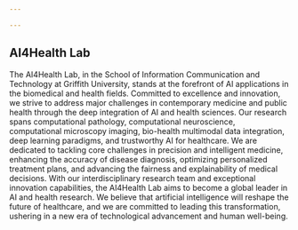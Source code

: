 ```yaml
---

---
```





## AI4Health Lab
The AI4Health Lab, in the School of Information Communication and Technology at Griffith University, stands at the forefront of AI applications in the biomedical and health fields. Committed to excellence and innovation, we strive to address major challenges in contemporary medicine and public health through the deep integration of AI and health sciences. Our research spans computational pathology, computational neuroscience, computational microscopy imaging, bio-health multimodal data integration, deep learning paradigms, and trustworthy AI for healthcare. We are dedicated to tackling core challenges in precision and intelligent medicine, enhancing the accuracy of disease diagnosis, optimizing personalized treatment plans, and advancing the fairness and explainability of medical decisions. With our interdisciplinary research team and exceptional innovation capabilities, the AI4Health Lab aims to become a global leader in AI and health research. We believe that artificial intelligence will reshape the future of healthcare, and we are committed to leading this transformation, ushering in a new era of technological advancement and human well-being.


<div id="p5-sketch"></div>
<script src="https://cdnjs.cloudflare.com/ajax/libs/p5.js/1.4.0/p5.js"></script>
<script>
let sections = [];
let cx, cy, r1x, r1y, r2x, r2y, canvas;
let hoveredIndex = -1;
let w_width,w_height;
let img_logo;

function preload() {
  // Load the image
  img_logo = loadImage('/img/Lab_logo_v2.svg');
}

function setup() {
  w_width = windowWidth>1000 ? 1000 : windowWidth*0.8;
  w_height = windowHeight>600 ? 600 : windowHeight*0.8;
  canvas = createCanvas(w_width, w_height); // Adjust the canvas size
  canvas.parent('p5-sketch');
//centerCanvas();
  angleMode(DEGREES); // 使用度数为单位的角度
  textAlign(CENTER, CENTER);
  // noLoop(); // 只在需要时重绘
  updateCenterAndRadii(); // 更新中心点和半径
  
  cx = width / 2;
  cy = height / 2;
  r1x = 130; // 内椭圆的x轴半径
  r1y = 70;  // 内椭圆的y轴半径
  r2x = 380; // 外椭圆的x轴半径
  r2y = 220; // 外椭圆的y轴半径

  sections = [
    { label: "Deep learning paradigms", color: '#C0504D', start: 0, end: 50, url: "../paradigms" },
    { label: "Multimodal data\nintegration", color: '#8064A2', start: 50, end: 130, url: "../multimodal" },
    { label: "Trustworthy AI\nfor healthcare", color: '#F79646', start: 130, end: 180, url: "../trustAI" },
    { label: "Computational\nmicroscopy", color: '#9BBB59', start: 180, end: 230, url: "../c_micro" },
    { label: "Computational\nhistopathology", color: '#5A9BD3', start: 230, end: 310, url: "../c_hist" },
    { label: "Computational\nneuroscience", color: '#4BACC6', start: 310, end: 360, url: "../c_neru" },
  ];
  
  setInterval(function() {
    mouseMoved();
  }, 100);

}

function draw() {
  clear(); 
translate(0, -35);
  for (let i = 0; i < sections.length; i++) {
    let isHovered = (i === hoveredIndex); 
    let scaleFactor = isHovered ? 1.2 : 1.0;
    let adjustedR2x = r2x * scaleFactor;
    let adjustedR2y = r2y * scaleFactor;
    textSize(17 * scaleFactor); 
    fill(sections[i].color);
    arc(cx, cy, adjustedR2x * 2, adjustedR2y * 2, sections[i].start, sections[i].end, PIE);
    fill(0);
    let angle = (sections[i].start + sections[i].end) / 2;
    let x = cx + adjustedR2x * 0.7 * cos(angle);
    let y = cy + adjustedR2y * 0.7 * sin(angle);
    text(sections[i].label, x, y);
  }

  // 绘制中心的椭圆
  fill('#4472C4'); // 专业的深蓝色
  ellipse(cx, cy, r1x * 2, r1y * 2);
  fill(255);
  textSize(20);
  //text("AI4Health", cx, cy);
  imageMode(CENTER); 
  image(img_logo, cx, cy, 200, 100);
}

function mouseMoved() {
 updateHoveredSection();
}

function mousePressed() {
  if (hoveredIndex !== -1) {
    window.open(sections[hoveredIndex].url);
    
  }

}

function updateHoveredSection(){
  
  let dx = mouseX - cx;
  let dy = mouseY - cy;

  // 计算相对中心的角度（以度为单位）
  let angle = atan2(dy, dx); // 弧度转度
  if (angle < 0) angle += 360;

  // 归一化鼠标位置距离（用于椭圆）
  let factor_inner = sqrt((dx * dx) / (r2x * r2x) + (dy * dy) / (r2y * r2y));
  
  let factor_outer = sqrt((dx * dx) / (r1x * r1x) + (dy * dy) / (r1y * r1y));

  hoveredIndex = -1; // 默认没有悬停在任何部分

  // 如果鼠标在外椭圆内且不在内椭圆内，检查悬停部分
  if (factor_inner <= 1 && factor_outer >1) {
    for (let i = 0; i < sections.length; i++) {
      if (angle >= sections[i].start && angle < sections[i].end) {
        hoveredIndex = i; // 更新悬停索引
        break;
      }
    }
  }
} 

function windowResized() {
  w_width = windowWidth>1000 ? 1000 : windowWidth*0.8;
  w_height = windowHeight>600 ? 600 : windowHeight*0.8;

  resizeCanvas(w_width, w_height); // 调整画布大小
  //centerCanvas();
  updateCenterAndRadii(); // 更新中心点和半径
  
}

function centerCanvas() {
  var x = (windowWidth - width) / 2;
  var y = (windowHeight - height) / 2;
  canvas.position(x, y);
}

function updateCenterAndRadii() {
  cx = width / 2;
  cy = height / 2;
  r1x = width * 0.15; // 根据页面宽度动态设置内椭圆的x轴半径
  r1y = height * 0.1; // 根据页面高度动态设置内椭圆的y轴半径
  r2x = width * 0.35; // 根据页面宽度动态设置外椭圆的x轴半径
  r2y = height * 0.3; // 根据页面高度动态设置外椭圆的y轴半径
}

</script>

